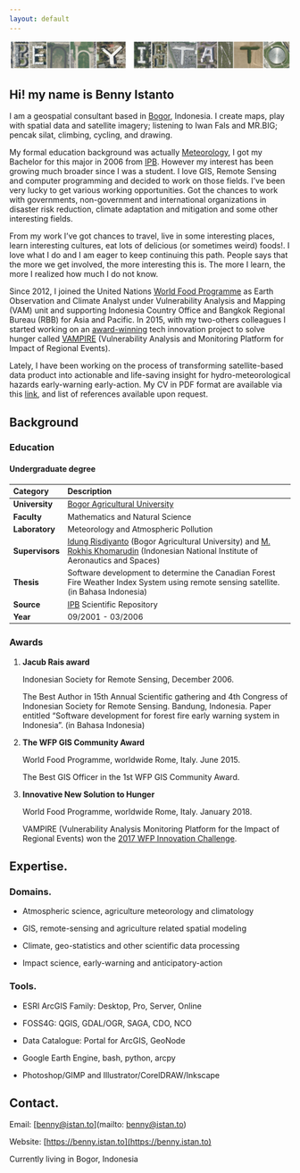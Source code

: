 ```yaml
---
layout: default
---
```

![BI](/assets/img/bi.png)



## Hi! my name is Benny Istanto

I am a geospatial consultant based in [Bogor](https://en.wikipedia.org/wiki/Bogor), Indonesia. I create maps, play with spatial data and satellite imagery; listening to Iwan Fals and MR.BIG; pencak silat, climbing, cycling, and drawing.

My formal education background was actually [Meteorology](https://en.wikipedia.org/wiki/Meteorology), I got my Bachelor for this major in 2006 from [IPB](https://ipb.ac.id/). However my interest has been growing much broader since I was a student. I love GIS, Remote Sensing and computer programming and decided to work on those fields. I’ve been very lucky to get various working opportunities. Got the chances to work with governments, non-government and international organizations in disaster risk reduction, climate adaptation and mitigation and some other interesting fields. 

From my work I’ve got chances to travel, live in some interesting places, learn interesting cultures, eat lots of delicious (or sometimes weird) foods!. I love what I do and I am eager to keep continuing this path. People says that the more we get involved, the more interesting this is. The more I learn, the more I realized how much I do not know. 

Since 2012, I joined the United Nations [World Food Programme](https://www.wfp.org/countries/indonesia) as Earth Observation and Climate Analyst under Vulnerability Analysis and Mapping (VAM) unit and supporting Indonesia Country Office and Bangkok Regional Bureau (RBB) for Asia and Pacific. In 2015, with my two-others colleagues I started working on an [award-winning](https://insight.wfp.org/wfp-staff-show-entrepreneurial-side-in-annual-competition-be03924215) tech innovation project to solve hunger called [VAMPIRE](https://bennyistanto.squarespace.com/project/2016-vampire) (Vulnerability Analysis and Monitoring Platform for Impact of Regional Events). 

Lately, I have been working on the process of transforming satellite-based data product into actionable and life-saving insight for hydro-meteorological hazards early-warning early-action. My CV in PDF format are available via this [link](https://on.istan.to/34M4mDJ), and list of references available upon request.


## Background

### Education

#### Undergraduate degree

| Category        | Description          |
|:-------------|:------------------|
| **University**           | [Bogor Agricultural University](https://ipb.ac.id/) |
| **Faculty** | Mathematics and Natural Science   |
| **Laboratory**           | Meteorology and Atmospheric Pollution      |
| **Supervisors**           | [Idung Risdiyanto](https://scholar.google.co.id/citations?hl=id&user=WBIaIyYAAAAJ) (Bogor Agricultural University) and [M. Rokhis Khomarudin](https://scholar.google.com/citations?hl=en&user=RA5YWWQAAAAJ) (Indonesian National Institute of Aeronautics and Spaces) |
| **Thesis**           | Software development to determine the Canadian Forest Fire Weather Index System using remote sensing satellite. (in Bahasa Indonesia)      |
| **Source**           | [IPB](http://repository.ipb.ac.id/handle/123456789/47915) Scientific Repository      |
| **Year**           | 09/2001 - 03/2006      |



### Awards

1. **Jacub Rais award**
  
    Indonesian Society for Remote Sensing, December 2006.
  
    The Best Author in 15th Annual Scientific gathering and 4th Congress of Indonesian Society for Remote Sensing. Bandung, Indonesia. Paper entitled “Software development for forest fire early warning system in Indonesia”. (in Bahasa Indonesia) 

2. **The WFP GIS Community Award**
  
    World Food Programme, worldwide Rome, Italy. June 2015.
  
    The Best GIS Officer in the 1st WFP GIS Community Award. 

3. **Innovative New Solution to Hunger**
  
    World Food Programme, worldwide Rome, Italy. January 2018.
  
    VAMPIRE (Vulnerability Analysis Monitoring Platform for the Impact of Regional Events) won the [2017 WFP Innovation Challenge](https://medium.com/@WFPInnovation/wfp-staff-show-entrepreneurial-side-in-annual-competition-be03924215). 



## Expertise.

### Domains.

- Atmospheric science, agriculture meteorology and climatology

- GIS, remote-sensing and agriculture related spatial modeling

- Climate, geo-statistics and other scientific data processing 

- Impact science, early-warning and anticipatory-action


### Tools.

- ESRI ArcGIS Family: Desktop, Pro, Server, Online

- FOSS4G: QGIS, GDAL/OGR, SAGA, CDO, NCO

- Data Catalogue: Portal for ArcGIS, GeoNode

- Google Earth Engine, bash, python, arcpy

- Photoshop/GIMP and Illustrator/CorelDRAW/Inkscape



## Contact.

Email: [benny@istan.to](mailto: benny@istan.to)

Website: [https://benny.istan.to](https://benny.istan.to)

Currently living in Bogor, Indonesia
